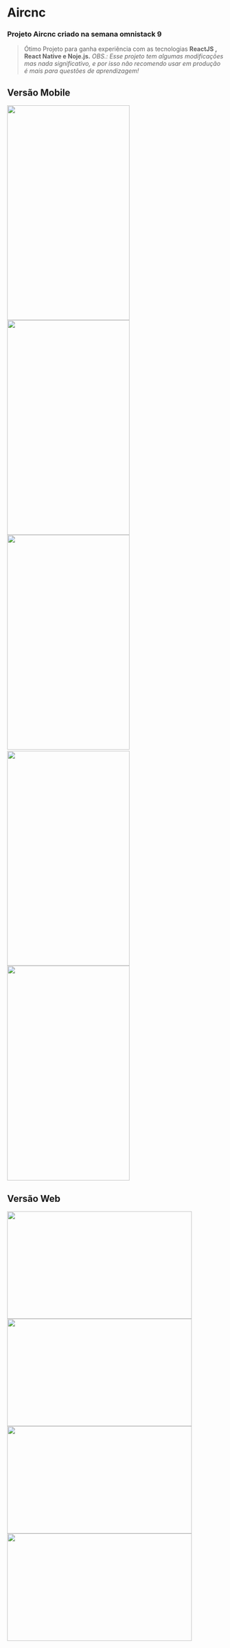# Aircnc
### Projeto Aircnc criado na semana omnistack 9
> Ótimo Projeto para ganha experiência com as tecnologias __ReactJS , React Native e Noje.js.__ 
_OBS.: Esse projeto tem algumas modificações mas nada significativo, e por isso não recomendo usar em produção é mais para questões de aprendizagem!_
## Versão Mobile
<kbd>
<img src="https://user-images.githubusercontent.com/20127664/69000945-90d1e900-08b5-11ea-8d32-156cea81060d.jpeg" width="285" height="500"> <img src="https://user-images.githubusercontent.com/20127664/69000948-916a7f80-08b5-11ea-88ab-9571c6e62b29.jpeg" width="285" height="500"> <img src="https://user-images.githubusercontent.com/20127664/69000944-90395280-08b5-11ea-9877-cae8bb6a818c.jpeg" width="285" height="500">
<img width="150"><img src="https://user-images.githubusercontent.com/20127664/69000946-90d1e900-08b5-11ea-8954-73566ffd1c54.jpeg" width="285" height="500"> <img src="https://user-images.githubusercontent.com/20127664/69000947-916a7f80-08b5-11ea-9183-da6dc3ddf8e4.jpeg" width="285" height="500">
</kbd>

## Versão Web
<kbd>
<img src="https://user-images.githubusercontent.com/20127664/69001616-a0a2fa80-08c0-11ea-85b2-666b282ea2bb.jpeg" width="430" height="250">
<img src="https://user-images.githubusercontent.com/20127664/69000949-916a7f80-08b5-11ea-8165-0d4368bdfc17.jpeg" width="430" height="250">
<img src="https://user-images.githubusercontent.com/20127664/69000950-92031600-08b5-11ea-993f-abd8c9ef6c81.jpeg" width="430" height="250">
<img src="https://user-images.githubusercontent.com/20127664/69000951-92031600-08b5-11ea-9153-c798b7ebe940.jpeg" width="430" height="250">
</kbd>
